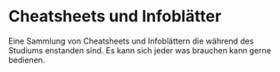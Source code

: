 # Cheatsheets und Infoblätter 
Eine Sammlung von Cheatsheets und Infoblättern die während des Studiums enstanden sind. 
Es kann sich jeder was brauchen kann gerne bedienen.
